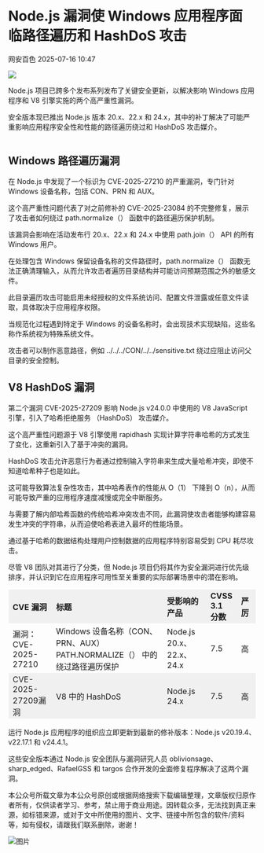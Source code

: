 #  Node.js 漏洞使 Windows 应用程序面临路径遍历和 HashDoS 攻击  
 网安百色   2025-07-16 10:47  
  
![](https://mmbiz.qpic.cn/mmbiz_jpg/1QIbxKfhZo4G3rMHmSMjS6ggHv3Rr3x9wabRJib7za4lbUDSwbfGPdnS9mZscFDZMxK7GlqDSTvbqHmVCgWI3bQ/640?wx_fmt=jpeg&from=appmsg "")  
  
Node.js 项目已跨多个发布系列发布了关键安全更新，以解决影响 Windows 应用程序和 V8 引擎实施的两个高严重性漏洞。  
  
安全版本现已推出 Node.js 版本 20.x、22.x 和 24.x，其中的补丁解决了可能严重影响应用程序安全性和性能的路径遍历绕过和 HashDoS 攻击媒介。  
```
```  
## Windows 路径遍历漏洞  
  
在 Node.js 中发现了一个标识为 CVE-2025-27210 的严重漏洞，专门针对 Windows 设备名称，包括 CON、PRN 和 AUX。  
  
这个高严重性问题代表了对之前修补的 CVE-2025-23084 的不完整修复，展示了攻击者如何绕过 path.normalize（） 函数中的路径遍历保护机制。  
  
该漏洞会影响在活动发布行 20.x、22.x 和 24.x 中使用 path.join（） API 的所有 Windows 用户。  
  
在处理包含 Windows 保留设备名称的文件路径时，path.normalize（） 函数无法正确清理输入，从而允许攻击者遍历目录结构并可能访问预期范围之外的敏感文件。  
  
此目录遍历攻击可能启用未经授权的文件系统访问、配置文件泄露或任意文件读取，具体取决于应用程序权限。  
  
当规范化过程遇到特定于 Windows 的设备名称时，会出现技术实现缺陷，这些名称作系统视为特殊系统文件。  
  
攻击者可以制作恶意路径，例如 ../../../CON/../../sensitive.txt 绕过应阻止访问父目录的安全控制。  
## V8 HashDoS 漏洞  
  
第二个漏洞 CVE-2025-27209 影响 Node.js v24.0.0 中使用的 V8 JavaScript 引擎，引入了哈希拒绝服务 （HashDoS） 攻击媒介。  
  
这个高严重性问题源于 V8 引擎使用 rapidhash 实现计算字符串哈希的方式发生了变化，这重新引入了基于冲突的漏洞。  
  
HashDoS 攻击允许恶意行为者通过控制输入字符串来生成大量哈希冲突，即使不知道哈希种子也是如此。  
  
这可能导致算法复杂性攻击，其中哈希表作的性能从 O（1） 下降到 O（n），从而可能导致严重的应用程序速度减慢或完全中断服务。  
  
与需要了解内部哈希函数的传统哈希冲突攻击不同，此漏洞使攻击者能够构建容易发生冲突的字符串，从而迫使哈希表进入最坏的性能场景。  
  
通过基于哈希的数据结构处理用户控制数据的应用程序特别容易受到 CPU 耗尽攻击。  
  
尽管 V8 团队对其进行了分类，但 Node.js 项目仍将其作为安全漏洞进行优先级排序，并认识到它在应用程序可用性至关重要的实际部署场景中的潜在影响。  
  
<table><tbody><tr style="box-sizing: border-box;background-color: rgb(240, 240, 240);"><td style="box-sizing: border-box;padding: 2px 8px;border: 1px solid rgba(0, 0, 0, 0);word-break: break-word;"><strong msttexthash="7713706" msthash="78" style="box-sizing: border-box;font-weight: bold;"><span leaf="">CVE 漏洞</span></strong></td><td style="box-sizing: border-box;padding: 2px 8px;border: 1px solid rgba(0, 0, 0, 0);word-break: break-word;"><strong msttexthash="6486077" msthash="79" style="box-sizing: border-box;font-weight: bold;"><span leaf="">标题</span></strong></td><td style="box-sizing: border-box;padding: 2px 8px;border: 1px solid rgba(0, 0, 0, 0);word-break: break-word;"><strong msttexthash="17242355" msthash="80" style="box-sizing: border-box;font-weight: bold;"><span leaf="">受影响的产品</span></strong></td><td style="box-sizing: border-box;padding: 2px 8px;border: 1px solid rgba(0, 0, 0, 0);word-break: break-word;"><strong msttexthash="8943688" msthash="81" style="box-sizing: border-box;font-weight: bold;"><span leaf="">CVSS 3.1 分数</span></strong></td><td style="box-sizing: border-box;padding: 2px 8px;border: 1px solid rgba(0, 0, 0, 0);word-break: break-word;"><strong msttexthash="4044495" msthash="82" style="box-sizing: border-box;font-weight: bold;"><span leaf="">严厉</span></strong></td></tr><tr style="box-sizing: border-box;"><td style="box-sizing: border-box;padding: 2px 8px;border: 1px solid rgba(0, 0, 0, 0);word-break: break-word;"><section><span leaf="">漏洞：CVE-2025-27210</span></section></td><td style="box-sizing: border-box;padding: 2px 8px;border: 1px solid rgba(0, 0, 0, 0);word-break: break-word;"><section><span leaf="">Windows 设备名称（CON、PRN、AUX）PATH.NORMALIZE（） 中的绕过路径遍历保护</span></section></td><td style="box-sizing: border-box;padding: 2px 8px;border: 1px solid rgba(0, 0, 0, 0);word-break: break-word;"><section><span leaf="">Node.js 20.x、22.x、24.x</span></section></td><td style="box-sizing: border-box;padding: 2px 8px;border: 1px solid rgba(0, 0, 0, 0);word-break: break-word;"><section><span leaf="">7.5</span></section></td><td style="box-sizing: border-box;padding: 2px 8px;border: 1px solid rgba(0, 0, 0, 0);word-break: break-word;"><section><span leaf="">高</span></section></td></tr><tr style="box-sizing: border-box;background-color: rgb(240, 240, 240);"><td style="box-sizing: border-box;padding: 2px 8px;border: 1px solid rgba(0, 0, 0, 0);word-break: break-word;"><section><span leaf="">CVE-2025-27209漏洞</span></section></td><td style="box-sizing: border-box;padding: 2px 8px;border: 1px solid rgba(0, 0, 0, 0);word-break: break-word;"><section><span leaf="">V8 中的 HashDoS</span></section></td><td style="box-sizing: border-box;padding: 2px 8px;border: 1px solid rgba(0, 0, 0, 0);word-break: break-word;"><section><span leaf="">Node.js 24.x</span></section></td><td style="box-sizing: border-box;padding: 2px 8px;border: 1px solid rgba(0, 0, 0, 0);word-break: break-word;"><section><span leaf="">7.5</span></section></td><td style="box-sizing: border-box;padding: 2px 8px;border: 1px solid rgba(0, 0, 0, 0);word-break: break-word;"><section><span leaf="">高</span></section></td></tr></tbody></table>  
运行 Node.js 应用程序的组织应立即更新到最新的修补版本：Node.js v20.19.4、v22.17.1 和 v24.4.1。  
  
这些安全版本通过 Node.js 安全团队与漏洞研究人员 oblivionsage、sharp_edged、RafaelGSS 和 targos 合作开发的全面修复程序解决了这两个漏洞。  
  
本公众号所载文章为本公众号原创或根据网络搜索下载编辑整理，文章版权归原作者所有，仅供读者学习、参考，禁止用于商业用途。因转载众多，无法找到真正来源，如标错来源，或对于文中所使用的图片、文字、链接中所包含的软件/资料等，如有侵权，请跟我们联系删除，谢谢！  
  
![图片](https://mmbiz.qpic.cn/mmbiz_jpg/1QIbxKfhZo5lNbibXUkeIxDGJmD2Md5vKicbNtIkdNvibicL87FjAOqGicuxcgBuRjjolLcGDOnfhMdykXibWuH6DV1g/640?wx_fmt=other&from=appmsg&wxfrom=5&wx_lazy=1&wx_co=1&tp=webp "")  
  

